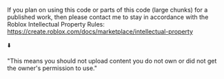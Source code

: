 If you plan on using this code or parts of this code (large chunks) for a published work, then please contact me to stay in accordance with the Roblox Intellectual Property Rules: https://create.roblox.com/docs/marketplace/intellectual-property

⬇️

"This means you should not upload content you do not own or did not get the owner's permission to use."
